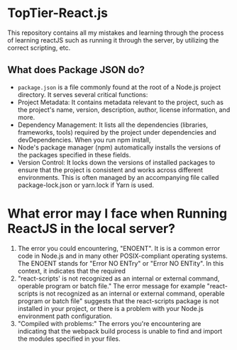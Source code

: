 # TopTier-React.js
This repository contains all my mistakes and learning through the process of learning reactJS such as running it through the server, by utilizing the correct scripting, etc.

## What does Package JSON do?
- `package.json` is a file commonly found at the root of a Node.js project directory. It serves several critical functions:
- Project Metadata: It contains metadata relevant to the project, such as the project's name, version, description, author, license information, and more.
- Dependency Management: It lists all the dependencies (libraries, frameworks, tools) required by the project under dependencies and devDependencies. When you run npm install,
- Node's package manager (npm) automatically installs the versions of the packages specified in these fields.
- Version Control: It locks down the versions of installed packages to ensure that the project is consistent and works across different environments. This is often managed by an accompanying file called package-lock.json or yarn.lock if Yarn is used.

# What error may I face when Running ReactJS in the local server?
1. The error you could encountering, "ENOENT". It is is a common error code in Node.js and in many other POSIX-compliant operating systems. The ENOENT stands for "Error NO ENTry" or "Error NO ENTity". In this context, it indicates that the required
2. "react-scripts' is not recognized as an internal or external command, operable program or batch file." The error message for example "react-scripts is not recognized as an internal or external command, operable program or batch file" suggests that the react-scripts package is not installed in your project, or there is a problem with your Node.js environment path configuration.
3. "Compiled with problems:" The errors you're encountering are indicating that the webpack build process is unable to find and import the modules specified in your files. 
